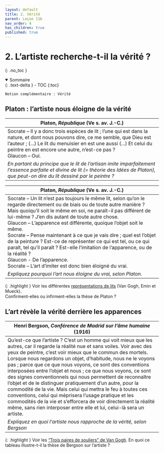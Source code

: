 ```yaml
---
layout: default
title: 2. Vérité
parent: Leçon 11b
nav_order: 4
has_children: true
published: true
---
```

# 2. L’artiste recherche-t-il la vérité ?
{: .no_toc }

<details open markdown="block">
  <summary>
    Sommaire
  </summary>
  {: .text-delta }
- TOC
{:toc}
</details>

`Notion complémentaire : Vérité`

## Platon : l’artiste nous éloigne de la vérité

| Platon, *République* (Ve s. av. J.-C.)                   |
| ------------------------------------------------------------ |
| Socrate – Il y a donc trois espèces de lit ; l’une qui est dans la nature, et dont nous pouvons dire, ce me semble, que Dieu est l’auteur ; (...) Le lit du menuisier en est une aussi (...) Et celui du peintre en est encore une autre, n’est-ce pas ?<br>Glaucon – Oui. |
| *En partant du principe que le lit de l’artisan imite imparfaitement l’essence parfaite et divine de lit (= théorie des Idées de Platon), que peut-on dire du lit dessiné par le peintre ?*  |

| Platon, *République* (Ve s. av. J.-C.)          |
| ------------------------------------------------------------ |
| Socrate – Un lit n’est pas toujours le même lit, selon qu’on le regarde directement ou de biais ou de toute autre manière ? Mais quoiqu’il soit le même en soi, ne paraît-il pas différent de lui-même ? J’en dis autant de toute autre chose.<br>Glaucon – L’apparence est différente, quoique l’objet soit le même.<br>Socrate – Pense maintenant à ce que je vais dire ; quel est l’objet de la peinture ? Est-ce de représenter ce qui est tel, ou ce qui paraît, tel qu’il paraît ? Est-elle l’imitation de l’apparence, ou de la réalité ?<br>Glaucon - De l’apparence.<br>Socrate – L’art d’imiter est donc bien éloigné du vrai. |
| *Expliquez pourquoi l’art nous éloigne du vrai, selon Platon.*     |

{: .highlight }
Voir les différentes [représentations de lits](../../docs/L12/L12-2-1.html) (Van Gogh, Emin et Mueck).  
Confirment-elles ou infirment-elles la thèse de Platon ?

## L’art révèle la vérité derrière les apparences

| Henri Bergson, *Conférence de Madrid sur l’âme humaine* (1916)          |
| ----------------------------------------------------- |
| Qu’est-ce que l’artiste ? C’est un homme qui voit mieux que les autres, car il regarde la réalité nue et sans voiles. Voir avec des yeux de peintre, c’est voir mieux que le commun des mortels. Lorsque nous regardons un objet, d’habitude, nous ne le voyons pas ; parce que ce que nous voyons, ce sont des conventions interposées entre l’objet et nous ; ce que nous voyons, ce sont des signes conventionnels qui nous permettent de reconnaître l’objet et de le distinguer pratiquement d’un autre, pour la commodité de la vie. Mais celui qui mettra le feu à toutes ces conventions, celui qui méprisera l’usage pratique et les commodités de la vie et s’efforcera de voir directement la réalité même, sans rien interposer entre elle et lui, celui-là sera un artiste. |
| *Expliquez en quoi l'artiste nous rapproche de la vérité, selon Bergson*             |

{: .highlight }
Voir les [“Trois paires de souliers”  de Van Gogh](../../docs/L12/L12-2-2.html). En quoi ce tableau illustre-t-il la thèse de Bergson sur l’artiste ?





